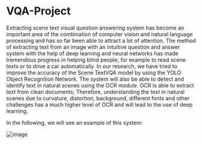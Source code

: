 # VQA-Project

Extracting scene text visual question answering system has become an important area of the combination of computer vision and natural language processing and has so far been able to attract a lot of attention. The method of extracting text from an image with an intuitive question and answer system with the help of deep learning and neural networks has made tremendous progress in helping blind people, for example to read scene texts or to drive a car automatically. In our research, we have tried to improve the accuracy of the Scene TextVQA model by using the YOLO Object Recognition Network. The system will also be able to detect and identify text in natural scenes using the OCR module. OCR is able to extract text from clean documents; Therefore, understanding the text in natural scenes due to curvature, distortion, background, different fonts and other challenges has a much higher level of OCR and will lead to the use of deep learning. 




In the following, we will see an example of this system:

![image](https://user-images.githubusercontent.com/83070820/174563763-6ac6610b-6d1f-4ab7-a999-725686912624.png)

